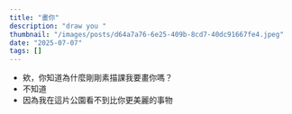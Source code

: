 ```yaml
---
title: "畫你"
description: "draw you "
thumbnail: "/images/posts/d64a7a76-6e25-409b-8cd7-40dc91667fe4.jpeg"
date: "2025-07-07"
tags: []
---
```

- 欸，你知道為什麼剛剛素描課我要畫你嗎？
- 不知道
- 因為我在這片公園看不到比你更美麗的事物

